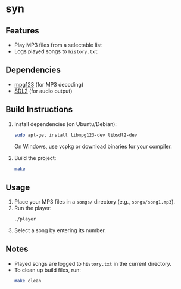 # syn


## Features
- Play MP3 files from a selectable list
- Logs played songs to `history.txt`

## Dependencies
- [mpg123](https://www.mpg123.de/) (for MP3 decoding)
- [SDL2](https://www.libsdl.org/) (for audio output)

## Build Instructions

1. Install dependencies (on Ubuntu/Debian):
   ```sh
   sudo apt-get install libmpg123-dev libsdl2-dev
   ```
   On Windows, use vcpkg or download binaries for your compiler.

2. Build the project:
   ```sh
   make
   ```

## Usage

1. Place your MP3 files in a `songs/` directory (e.g., `songs/song1.mp3`).
2. Run the player:
   ```sh
   ./player
   ```
3. Select a song by entering its number.

## Notes
- Played songs are logged to `history.txt` in the current directory.
- To clean up build files, run:
  ```sh
  make clean
  ```
